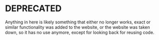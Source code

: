 # DEPRECATED

Anything in here is likely something that either no longer works, exact or similar functionality was added to the website, or the website was taken down, so it has no use anymore, except for looking back for reusing code.
